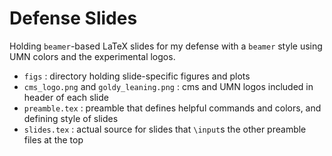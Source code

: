 # Defense Slides
Holding `beamer`-based LaTeX slides for my defense with
a `beamer` style using UMN colors and the experimental logos.

- `figs` : directory holding slide-specific figures and plots
- `cms_logo.png` and `goldy_leaning.png` : cms and UMN logos included in header of each slide
- `preamble.tex` : preamble that defines helpful commands and colors, and defining style of slides
- `slides.tex` : actual source for slides that `\input`s the other preamble files at the top

